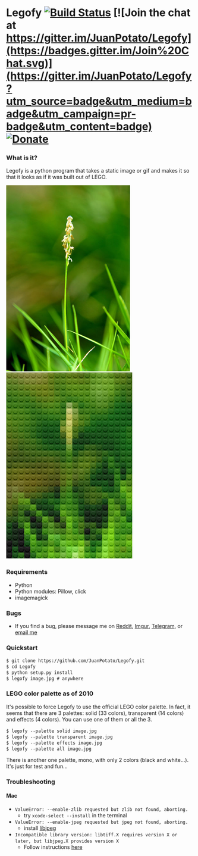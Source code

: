 # Legofy [![Build Status](https://travis-ci.org/JuanPotato/Legofy.svg?branch=master)](https://travis-ci.org/JuanPotato/Legofy) [![Join the chat at https://gitter.im/JuanPotato/Legofy](https://badges.gitter.im/Join%20Chat.svg)](https://gitter.im/JuanPotato/Legofy?utm_source=badge&utm_medium=badge&utm_campaign=pr-badge&utm_content=badge) [![Donate](https://www.paypalobjects.com/en_US/i/btn/btn_donate_SM.gif)](https://www.paypal.com/cgi-bin/webscr?cmd=_donations&business=6G74RZQ9NWYE6&lc=US&item_name=Legofy%20%2d%20Donations&currency_code=USD&bn=PP%2dDonationsBF%3abtn_donate_SM%2egif%3aNonHosted)

### What is it?
Legofy is a python program that takes a static image or gif and makes it so that it looks as if it was built out of LEGO.

<a href="https://commons.wikimedia.org/wiki/File:Zoysia_grass_flower.jpg">
<img alt="Before" title="Before (The inflorescence of Zoysia grass, a variety of lawn grass. Picture by Hari Krishnan)" height="500" src="legofy/assets/flower.jpg?raw=true">
</a>
<img alt="After" title="After" height="500" src="legofy/assets/flower_lego.png?raw=true">


### Requirements
* Python
* Python modules: Pillow, click
* imagemagick

### Bugs
* If you find a bug, please message me on [Reddit](http://www.reddit.com/message/compose/?to=juan_potato), [Imgur](http://imgur.com/user/juanpotato), [Telegram](https://telegram.me/awkward_potato), or [email me](mailto:juanpotatodev@gmail.com)

### Quickstart
```shell
$ git clone https://github.com/JuanPotato/Legofy.git
$ cd Legofy
$ python setup.py install
$ legofy image.jpg # anywhere
```

### LEGO color palette as of 2010
It's possible to force Legofy to use the official LEGO color palette.
In fact, it seems that there are 3 palettes: solid (33 colors), transparent (14 colors) and effects (4 colors).
You can use one of them or all the 3.
```
$ legofy --palette solid image.jpg 
$ legofy --palette transparent image.jpg 
$ legofy --palette effects image.jpg 
$ legofy --palette all image.jpg 
```
There is another one palette, mono, with only 2 colors (black and white...). It's just for test and fun...


### Troubleshooting
#### Mac
 * `ValueError: --enable-zlib requested but zlib not found, aborting.`   
   * try `xcode-select --install` in the terminal
 * `ValueError: --enable-jpeg requested but jpeg not found, aborting.`
   * install [libjpeg](http://ethan.tira-thompson.com/Mac_OS_X_Ports.html)
 * `Incompatible library version: libtiff.X requires version X or later, but libjpeg.X provides version X`
   * Follow instructions [here](http://stackoverflow.com/a/22738746/3390376)
